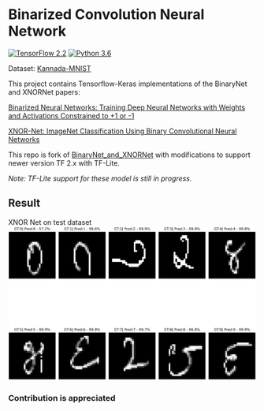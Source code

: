 # Binarized Convolution Neural Network

[![TensorFlow 2.2](https://img.shields.io/badge/TensorFlow-2.2-FF6F00?logo=tensorflow)](https://github.com/tensorflow/tensorflow/releases/tag/v2.2.0)
[![Python 3.6](https://img.shields.io/badge/Python-3.6-3776AB)](https://www.python.org/downloads/release/python-360/)


Dataset: [Kannada-MNIST](https://www.kaggle.com/c/Kannada-MNIST)

This project contains Tensorflow-Keras implementations of the BinaryNet and XNORNet papers:

[Binarized Neural Networks: Training Deep Neural Networks with Weights and Activations Constrained to +1 or -1](https://arxiv.org/abs/1602.02830)


[XNOR-Net: ImageNet Classification Using Binary Convolutional Neural Networks](https://arxiv.org/abs/1603.05279)

This repo is fork of [BinaryNet_and_XNORNet](https://github.com/yaysummeriscoming/BinaryNet_and_XNORNet) with modifications to support newer version TF 2.x with TF-Lite.

*Note: TF-Lite support for these model is still in progress.*

## Result
XNOR Net on test dataset
![](bcnn/results/xnor_pred.png)


### Contribution is appreciated

